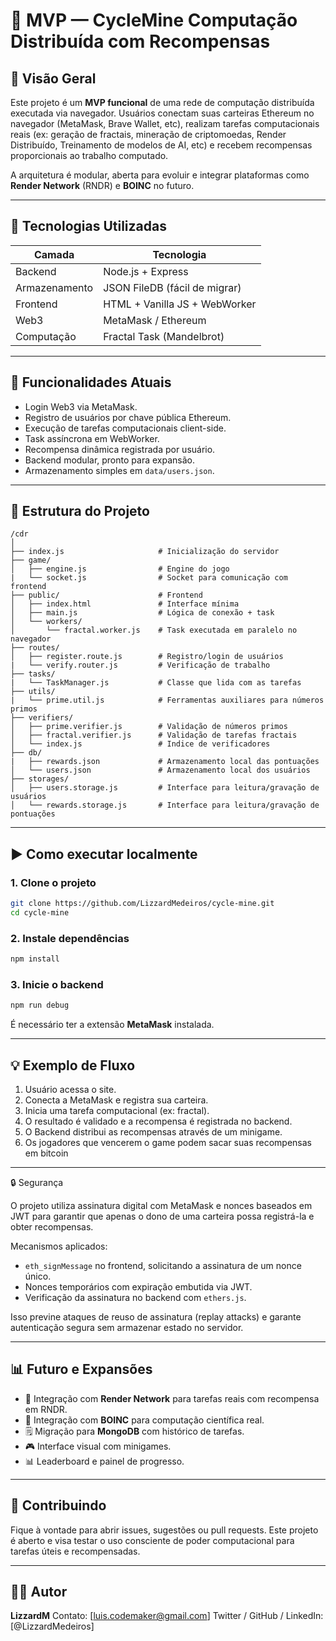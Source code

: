 # 🧠 MVP — CycleMine Computação Distribuída com Recompensas

## 📌 Visão Geral

Este projeto é um **MVP funcional** de uma rede de computação distribuída executada via navegador. Usuários conectam suas carteiras Ethereum no navegador (MetaMask, Brave Wallet, etc), realizam tarefas computacionais reais (ex: geração de fractais, mineração de criptomoedas, Render Distribuído, Treinamento de modelos de AI, etc) e recebem recompensas proporcionais ao trabalho computado.

A arquitetura é modular, aberta para evoluir e integrar plataformas como **Render Network** (RNDR) e **BOINC** no futuro.

---

## 🔧 Tecnologias Utilizadas

| Camada        | Tecnologia                    |
| ------------- | ----------------------------- |
| Backend       | Node.js + Express             |
| Armazenamento | JSON FileDB (fácil de migrar) |
| Frontend      | HTML + Vanilla JS + WebWorker |
| Web3          | MetaMask / Ethereum           |
| Computação    | Fractal Task (Mandelbrot)     |

---

## 🔹 Funcionalidades Atuais

* Login Web3 via MetaMask.
* Registro de usuários por chave pública Ethereum.
* Execução de tarefas computacionais client-side.
* Task assíncrona em WebWorker.
* Recompensa dinâmica registrada por usuário.
* Backend modular, pronto para expansão.
* Armazenamento simples em `data/users.json`.

---

## 📁 Estrutura do Projeto

```
/cdr
│
├── index.js                     # Inicialização do servidor
├── game/
│   ├── engine.js                # Engine do jogo
|   └── socket.js                # Socket para comunicação com frontend
├── public/                      # Frontend
│   ├── index.html               # Interface mínima
│   ├── main.js                  # Lógica de conexão + task
│   └── workers/
│       └── fractal.worker.js    # Task executada em paralelo no navegador
├── routes/
│   ├── register.route.js        # Registro/login de usuários
|   └── verify.router.js         # Verificação de trabalho
├── tasks/
|   └── TaskManager.js           # Classe que lida com as tarefas
├── utils/
|   └── prime.util.js            # Ferramentas auxiliares para números primos
├── verifiers/
│   ├── prime.verifier.js        # Validação de números primos
│   ├── fractal.verifier.js      # Validação de tarefas fractais
│   └── index.js                 # Indice de verificadores
├── db/
|   ├── rewards.json             # Armazenamento local das pontuações
│   └── users.json               # Armazenamento local dos usuários
├── storages/
│   ├── users.storage.js         # Interface para leitura/gravação de usuários
│   └── rewards.storage.js       # Interface para leitura/gravação de pontuações
```

---

## ▶️ Como executar localmente

### 1. Clone o projeto

```bash
git clone https://github.com/LizzardMedeiros/cycle-mine.git
cd cycle-mine
```

### 2. Instale dependências

```bash
npm install
```

### 3. Inicie o backend

```bash
npm run debug
```

É necessário ter a extensão **MetaMask** instalada.

---

## 💡 Exemplo de Fluxo

1. Usuário acessa o site.
2. Conecta a MetaMask e registra sua carteira.
3. Inicia uma tarefa computacional (ex: fractal).
4. O resultado é validado e a recompensa é registrada no backend.
5. O Backend distribui as recompensas através de um minigame.
6. Os jogadores que vencerem o game podem sacar suas recompensas em bitcoin

---

🔒 Segurança

O projeto utiliza assinatura digital com MetaMask e nonces baseados em JWT para garantir que apenas o dono de uma carteira possa registrá-la e obter recompensas.

Mecanismos aplicados:

- `eth_signMessage` no frontend, solicitando a assinatura de um nonce único.
- Nonces temporários com expiração embutida via JWT.
- Verificação da assinatura no backend com `ethers.js`.

Isso previne ataques de reuso de assinatura (replay attacks) e garante autenticação segura sem armazenar estado no servidor.

---

## 📊 Futuro e Expansões

* 🧹 Integração com **Render Network** para tarefas reais com recompensa em RNDR.
* 🚀 Integração com **BOINC** para computação científica real.
* 🗒️ Migração para **MongoDB** com histórico de tarefas.
* 🎮 Interface visual com minigames.
* 📊 Leaderboard e painel de progresso.

---

## 🤝 Contribuindo

Fique à vontade para abrir issues, sugestões ou pull requests.
Este projeto é aberto e visa testar o uso consciente de poder computacional para tarefas úteis e recompensadas.

---

## 👨‍🚀 Autor

**LizzardM**
Contato: \[[luis.codemaker@gmail.com](mailto:luis.codemaker@gmail.com)]
Twitter / GitHub / LinkedIn: \[@LizzardMedeiros]
